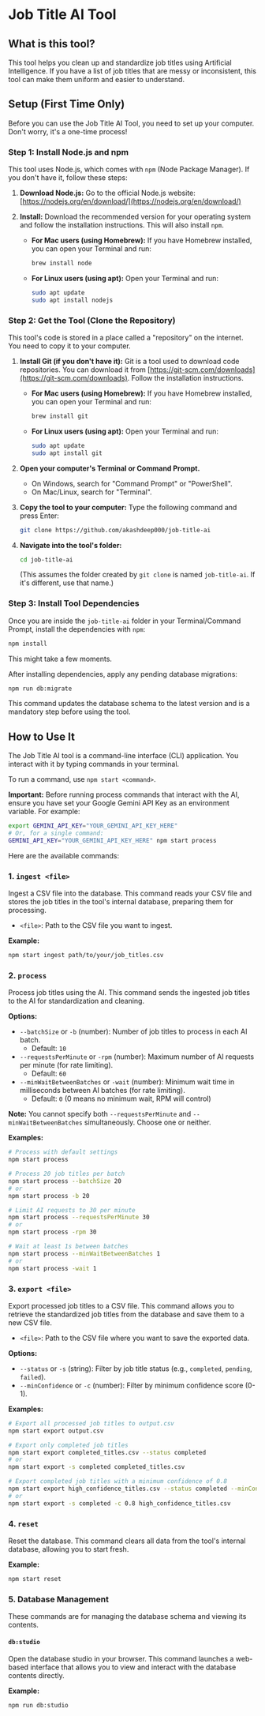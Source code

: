 # Job Title AI Tool

## What is this tool?

This tool helps you clean up and standardize job titles using Artificial Intelligence. If you have a list of job titles that are messy or inconsistent, this tool can make them uniform and easier to understand.

## Setup (First Time Only)

Before you can use the Job Title AI Tool, you need to set up your computer. Don't worry, it's a one-time process!

### Step 1: Install Node.js and npm

This tool uses Node.js, which comes with `npm` (Node Package Manager). If you don't have it, follow these steps:

1.  **Download Node.js:** Go to the official Node.js website: [https://nodejs.org/en/download/](https://nodejs.org/en/download/)
2.  **Install:** Download the recommended version for your operating system and follow the installation instructions. This will also install `npm`.

    *   **For Mac users (using Homebrew):**
        If you have Homebrew installed, you can open your Terminal and run:
        ```bash
        brew install node
        ```
    *   **For Linux users (using apt):**
        Open your Terminal and run:
        ```bash
        sudo apt update
        sudo apt install nodejs
        ```

### Step 2: Get the Tool (Clone the Repository)

This tool's code is stored in a place called a "repository" on the internet. You need to copy it to your computer.

1.  **Install Git (if you don't have it):** Git is a tool used to download code repositories. You can download it from [https://git-scm.com/downloads](https://git-scm.com/downloads). Follow the installation instructions.

    *   **For Mac users (using Homebrew):**
        If you have Homebrew installed, you can open your Terminal and run:
        ```bash
        brew install git
        ```
    *   **For Linux users (using apt):**
        Open your Terminal and run:
        ```bash
        sudo apt update
        sudo apt install git
        ```
2.  **Open your computer's Terminal or Command Prompt.**
    *   On Windows, search for "Command Prompt" or "PowerShell".
    *   On Mac/Linux, search for "Terminal".
3.  **Copy the tool to your computer:** Type the following command and press Enter:
    ```bash
    git clone https://github.com/akashdeep000/job-title-ai
    ```

4.  **Navigate into the tool's folder:**
    ```bash
    cd job-title-ai
    ```
    (This assumes the folder created by `git clone` is named `job-title-ai`. If it's different, use that name.)

### Step 3: Install Tool Dependencies

Once you are inside the `job-title-ai` folder in your Terminal/Command Prompt, install the dependencies with `npm`:
```bash
npm install
```
This might take a few moments.

After installing dependencies, apply any pending database migrations:
```bash
npm run db:migrate
```
This command updates the database schema to the latest version and is a mandatory step before using the tool.

## How to Use It

The Job Title AI tool is a command-line interface (CLI) application. You interact with it by typing commands in your terminal.

To run a command, use `npm start <command>`.

**Important:** Before running process commands that interact with the AI, ensure you have set your Google Gemini API Key as an environment variable. For example:
```bash
export GEMINI_API_KEY="YOUR_GEMINI_API_KEY_HERE"
# Or, for a single command:
GEMINI_API_KEY="YOUR_GEMINI_API_KEY_HERE" npm start process
```

Here are the available commands:

### 1. `ingest <file>`

Ingest a CSV file into the database. This command reads your CSV file and stores the job titles in the tool's internal database, preparing them for processing.

*   `<file>`: Path to the CSV file you want to ingest.

**Example:**
```bash
npm start ingest path/to/your/job_titles.csv
```

### 2. `process`

Process job titles using the AI. This command sends the ingested job titles to the AI for standardization and cleaning.

**Options:**

*   `--batchSize` or `-b` (number): Number of job titles to process in each AI batch.
    *   Default: `10`
*   `--requestsPerMinute` or `-rpm` (number): Maximum number of AI requests per minute (for rate limiting).
    *   Default: `60`
*   `--minWaitBetweenBatches` or `-wait` (number): Minimum wait time in milliseconds between AI batches (for rate limiting).
    *   Default: `0` (0 means no minimum wait, RPM will control)

**Note:** You cannot specify both `--requestsPerMinute` and `--minWaitBetweenBatches` simultaneously. Choose one or neither.

**Examples:**
```bash
# Process with default settings
npm start process

# Process 20 job titles per batch
npm start process --batchSize 20
# or
npm start process -b 20

# Limit AI requests to 30 per minute
npm start process --requestsPerMinute 30
# or
npm start process -rpm 30

# Wait at least 1s between batches
npm start process --minWaitBetweenBatches 1
# or
npm start process -wait 1
```

### 3. `export <file>`

Export processed job titles to a CSV file. This command allows you to retrieve the standardized job titles from the database and save them to a new CSV file.

*   `<file>`: Path to the CSV file where you want to save the exported data.

**Options:**

*   `--status` or `-s` (string): Filter by job title status (e.g., `completed`, `pending`, `failed`).
*   `--minConfidence` or `-c` (number): Filter by minimum confidence score (0-1).

**Examples:**
```bash
# Export all processed job titles to output.csv
npm start export output.csv

# Export only completed job titles
npm start export completed_titles.csv --status completed
# or
npm start export -s completed completed_titles.csv

# Export completed job titles with a minimum confidence of 0.8
npm start export high_confidence_titles.csv --status completed --minConfidence 0.8
# or
npm start export -s completed -c 0.8 high_confidence_titles.csv
```

### 4. `reset`

Reset the database. This command clears all data from the tool's internal database, allowing you to start fresh.

**Example:**
```bash
npm start reset
```

### 5. Database Management

These commands are for managing the database schema and viewing its contents.


#### `db:studio`

Open the database studio in your browser. This command launches a web-based interface that allows you to view and interact with the database contents directly.

**Example:**
```bash
npm run db:studio
```